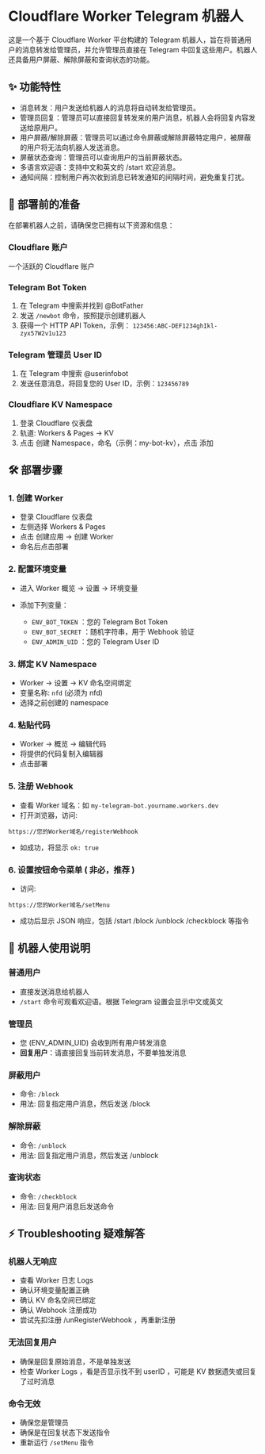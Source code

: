 # Cloudflare Worker Telegram 机器人

这是一个基于 Cloudflare Worker 平台构建的 Telegram 机器人，旨在将普通用户的消息转发给管理员，并允许管理员直接在 Telegram 中回复这些用户。机器人还具备用户屏蔽、解除屏蔽和查询状态的功能。

## ✨ 功能特性

* 消息转发：用户发送给机器人的消息将自动转发给管理员。
* 管理员回复：管理员可以直接回复转发来的用户消息，机器人会将回复内容发送给原用户。
* 用户屏蔽/解除屏蔽：管理员可以通过命令屏蔽或解除屏蔽特定用户，被屏蔽的用户将无法向机器人发送消息。
* 屏蔽状态查询：管理员可以查询用户的当前屏蔽状态。
* 多语言欢迎语：支持中文和英文的 /start 欢迎消息。
* 通知间隔：控制用户再次收到消息已转发通知的间隔时间，避免重复打扰。

## 🚀 部署前的准备

在部署机器人之前，请确保您已拥有以下资源和信息：

### Cloudflare 账户

一个活跃的 Cloudflare 账户

### Telegram Bot Token

1. 在 Telegram 中搜索并找到 @BotFather
2. 发送 `/newbot` 命令，按照提示创建机器人
3. 获得一个 HTTP API Token，示例： `123456:ABC-DEF1234ghIkl-zyx57W2v1u123`

### Telegram 管理员 User ID

1. 在 Telegram 中搜索 @userinfobot
2. 发送任意消息，将回复您的 User ID，示例：`123456789`

### Cloudflare KV Namespace

1. 登录 Cloudflare 仪表盘
2. 轨道: Workers & Pages -> KV
3. 点击 创建 Namespace，命名（示例：my-bot-kv），点击 添加

## 🛠️ 部署步骤

### 1. 创建 Worker

* 登录 Cloudflare 仪表盘
* 左侧选择 Workers & Pages
* 点击 创建应用 -> 创建 Worker
* 命名后点击部署

### 2. 配置环境变量

* 进入 Worker 概览 -> 设置 -> 环境变量
* 添加下列变量：

  * `ENV_BOT_TOKEN` ：您的 Telegram Bot Token
  * `ENV_BOT_SECRET` ：随机字符串，用于 Webhook 验证
  * `ENV_ADMIN_UID` ：您的 Telegram User ID

### 3. 绑定 KV Namespace

* Worker -> 设置 -> KV 命名空间绑定
* 变量名称: `nfd` (必须为 nfd)
* 选择之前创建的 namespace

### 4. 粘贴代码

* Worker -> 概览 -> 编辑代码
* 将提供的代码复制入编辑器
* 点击部署

### 5. 注册 Webhook

* 查看 Worker 域名：如 `my-telegram-bot.yourname.workers.dev`
* 打开浏览器，访问:

```
https://您的Worker域名/registerWebhook
```

* 如成功，将显示 `ok: true`

### 6. 设置按钮命令菜单 ( 非必，推荐 )

* 访问:

```
https://您的Worker域名/setMenu
```

* 成功后显示 JSON 响应，包括 /start /block /unblock /checkblock 等指令

## 🤖 机器人使用说明

### 普通用户

* 直接发送消息给机器人
* `/start` 命令可观看欢迎语。根据 Telegram 设置会显示中文或英文

### 管理员

* 您 (ENV\_ADMIN\_UID) 会收到所有用户转发消息
* **回复用户**：请直接回复当前转发消息，不要单独发消息

### 屏蔽用户

* 命令: `/block`
* 用法: 回复指定用户消息，然后发送 /block

### 解除屏蔽

* 命令: `/unblock`
* 用法: 回复指定用户消息，然后发送 /unblock

### 查询状态

* 命令: `/checkblock`
* 用法: 回复用户消息后发送命令

## ⚡ Troubleshooting 疑难解答

### 机器人无响应

* 查看 Worker 日志 Logs
* 确认环境变量配置正确
* 确认 KV 命名空间已绑定
* 确认 Webhook 注册成功
* 尝试先扣注册 /unRegisterWebhook ，再重新注册

### 无法回复用户

* 确保是回复原始消息，不是单独发送
* 检查 Worker Logs ，看是否显示找不到 userID ，可能是 KV 数据遗失或回复了过时消息

### 命令无效

* 确保您是管理员
* 确保是在回复状态下发送指令
* 重新运行 `/setMenu` 指令
